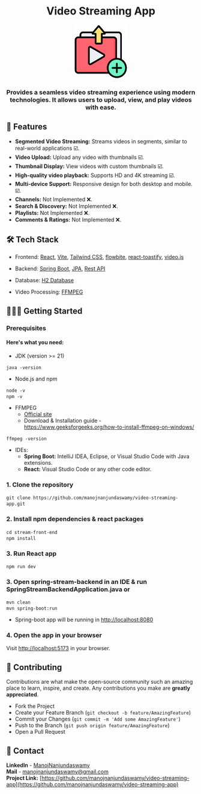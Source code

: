 <div align="center">
  <h1 align="center">Video Streaming App</h1>
  <img src="stream-front-end/src/assets/video-posting.png" alt="Papermark Welcome GIF" width="144" height="144">
  <h3>
    Provides a seamless video streaming experience using modern technologies. It allows users to upload, view, and play videos with ease.
  </h3>
</div>

## 🚀 Features
- **Segmented Video Streaming:** Streams videos in segments, similar to real-world applications ☑️.
- **Video Upload:** Upload any video with thumbnails ☑️.
- **Thumbnail Display:** View videos with custom thumbnails ☑️.
- **High-quality video playback:** Supports HD and 4K streaming ☑️.
- **Multi-device Support:** Responsive design for both desktop and mobile. ☑️.
- **Channels:** Not Implemented ❌.
- **Search & Discovery:**  Not Implemented ❌.
- **Playlists:** Not Implemented ❌.
- **Comments & Ratings:** Not Implemented ❌.

## 🛠️ Tech Stack
- Frontend: [React](https://react.dev/), [Vite](https://vite.dev/), [Tailwind CSS](https://tailwindcss.com/), [flowbite](https://flowbite.com/), [react-toastify](https://www.npmjs.com/package/react-toastify), [video.js](https://videojs.com/guides/react/)

- Backend: [Spring Boot](https://spring.io/projects/spring-boot), [JPA](https://spring.io/projects/spring-data-jpa), [Rest API](https://spring.io/guides/tutorials/rest)

- Database: [H2 Database](https://www.h2database.com/html/main.html)

- Video Processing: [FFMPEG](https://www.ffmpeg.org/)

## 🏃‍♂️‍➡️ Getting Started
### Prerequisites
#### Here's what you need:

- JDK (version >= 21)
```shell
java -version
```
- Node.js and npm
```shell
node -v
npm -v
```
- FFMPEG
  - [Official site](https://www.ffmpeg.org/download.html)
  - Download & Installation guide - https://www.geeksforgeeks.org/how-to-install-ffmpeg-on-windows/ 
```shell
ffmpeg -version
```
- IDEs:
  - **Spring Boot:** IntelliJ IDEA, Eclipse, or Visual Studio Code with Java extensions.
  - **React:** Visual Studio Code or any other code editor.

### 1. Clone the repository
```shell
git clone https://github.com/manojnanjundaswamy/video-streaming-app.git
```

### 2. Install npm dependencies & react packages
```shell
cd stream-front-end
npm install
```

### 3. Run React app
```shell
npm run dev
```

### 3. Open spring-stream-backend in an IDE & run SpringStreamBackendApplication.java or
```shell
mvn clean
mvn spring-boot:run
```
- Spring-boot app will be running in [http://localhost:8080](http://localhost:8080/api/v1/videos)

### 4. Open the app in your browser
Visit [http://localhost:5173](http://localhost:5173/) in your browser.



## 🤝 Contributing
Contributions are what make the open-source community such an amazing place to learn, inspire, and create. Any contributions you make are **greatly appreciated**.

- Fork the Project
- Create your Feature Branch (`git checkout -b feature/AmazingFeature`)
- Commit your Changes (`git commit -m 'Add some AmazingFeature'`)
- Push to the Branch (`git push origin feature/AmazingFeature`)
- Open a Pull Request

## 📧 Contact
**LinkedIn** - [ManojNanjundaswamy](https://www.linkedin.com/in/manoj-nanjundaswamy/)  
**Mail** - manojnanjundaswamy@gmail.com  
**Project Link:** [https://github.com/manojnanjundaswamy/video-streaming-app](https://github.com/manojnanjundaswamy/video-streaming-app)
